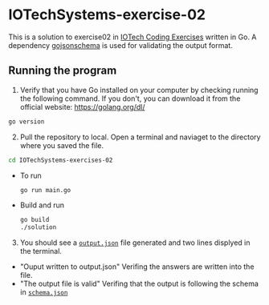 # IOTechSystems-exercise-02
This is a solution to exercise02 in [IOTech Coding Exercises](https://github.com/IOTechSystems/exercises) written in Go. A dependency [gojsonschema](https://github.com/xeipuuv/gojsonschema) is used for validating the output format.

## Running the program
1. Verify that you have Go installed on your computer by checking running the following command. If you don't, you can download it from the official website: https://golang.org/dl/
```sh
go version
```
2. Pull the repository to local. Open a terminal and naviaget to the directory where you saved the file.
```sh
cd IOTechSystems-exercises-02
```

  - To run
    ```sh
    go run main.go
    ```
  - Build and run
    ```sh
    go build
    ./solution
    ```
    
3. You should see a [`output.json`](./output.json) file generated and two lines displyed in the terminal.
  - "Ouput written to output.json"
    Verifing the answers are written into the file.
  - "The output file is valid"
    Verifing that the output is following the schema in [`schema.json`](./output-schema/schema.json)